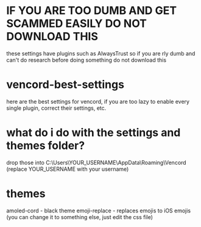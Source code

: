 # IF YOU ARE TOO DUMB AND GET SCAMMED EASILY DO NOT DOWNLOAD THIS
these settings have plugins such as AlwaysTrust so if you are rly dumb and can't do research before doing something do not download this

# vencord-best-settings
here are the best settings for vencord, if you are too lazy to enable every single plugin, correct their settings, etc.

# what do i do with the settings and themes folder?
drop those into C:\Users\YOUR_USERNAME\AppData\Roaming\Vencord (replace YOUR_USERNAME with your username)

# themes
amoled-cord - black theme
emoji-replace - replaces emojis to iOS emojis (you can change it to something else, just edit the css file)
